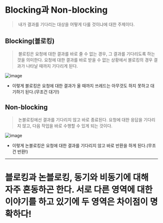 # Blocking과 Non-blocking
> &nbsp;내가 결과를 기다리는 대상을 어떻게 다룰 것이냐에 대한 주제이다.

## Blocking(블로킹)
> &nbsp;블로킹은 요청에 대한 결과를 바로 줄 수 없는 경우, 그 결과를 기다리도록 하는 것을 의미한다. 요청에 대한 결과를 바로 받을 수 없는 상황에서 블로킹의 경우 결과가 나타날 때까지 기다리게 된다.

![image](https://user-images.githubusercontent.com/74396651/199520875-02d5d7ca-25fd-44a1-8a64-875fdb0d7cbe.png)

- 이렇게 블로킹은 요청에 대한 결과가 올 때까지 쓰레드는 아무것도 하지 못하고 대기하기 된다.(무조건 대기!)

## Non-blocking
> &nbsp;논블로킹에선 결과를 기다리지 않고 바로 종료된다. 요청에 대한 응답을 기다리지 않고, 다음 작업을 바로 수행할 수 있게 되는 것이다.

![image](https://user-images.githubusercontent.com/74396651/199521224-52ab0d3e-76ff-4c05-9011-9946e20fa47d.png)

- 이렇게 논블로킹은 요청에 대한 결과를 기다리지 않고 바로 반환을 하게 된다.(무조건 반환!)

<hr>

# 블로킹과 논블로킹, 동기와 비동기에 대해 자주 혼동하곤 한다. 서로 다른 영역에 대한 이야기를 하고 있기에 두 영역은 차이점이 명확하다!
